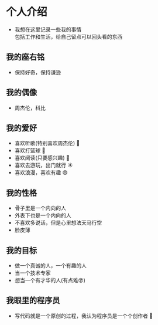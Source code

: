 # 个人介绍
- 我想在这里记录一些我的事情<br>包括工作和生活，给自己留点可以回头看的东西
## 我的座右铭
- 保持好奇，保持谦逊
## 我的偶像
- 周杰伦，科比
## 我的爱好
- 喜欢听歌(特别喜欢周杰伦) :musical_note:
- 喜欢打篮球 :basketball:
- 喜欢阅读(只要感兴趣) :book:
- 喜欢去游玩，出门就行 :sunny:
- 喜欢浪漫，喜欢有趣 :smile:
## 我的性格
- 骨子里是一个内向的人
- 外表下也是一个内向的人
- 不喜欢多说话，但是心里想法天马行空
- 脸皮薄
## 我的目标
- 做一个真诚的人，一个有趣的人
- 当一个技术专家
- 想当一个有才华的人(有点难:dizzy_face:)
## 我眼里的程序员
- 写代码就是一个原创的过程，我认为程序员是一个个创作者 :clap:
